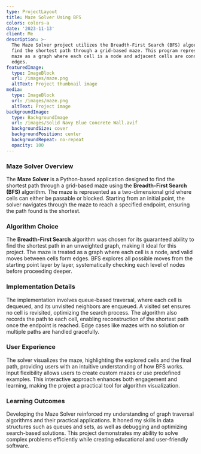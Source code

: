 ```yaml
---
type: ProjectLayout
title: Maze Solver Using BFS
colors: colors-a
date: '2023-11-13'
client: Me
description: >-
  The Maze Solver project utilizes the Breadth-First Search (BFS) algorithm to
  find the shortest path through a grid-based maze. This program represents the
  maze as a graph where each cell is a node and adjacent cells are connected by
  edges.
featuredImage:
  type: ImageBlock
  url: /images/maze.png
  altText: Project thumbnail image
media:
  type: ImageBlock
  url: /images/maze.png
  altText: Project image
backgroundImage:
  type: BackgroundImage
  url: /images/Solid Navy Blue Concrete Wall.avif
  backgroundSize: cover
  backgroundPosition: center
  backgroundRepeat: no-repeat
  opacity: 100
---
```



### Maze Solver Overview

The **Maze Solver** is a Python-based application designed to find the shortest path through a grid-based maze using the **Breadth-First Search (BFS)** algorithm. The maze is represented as a two-dimensional grid where cells can either be passable or blocked. Starting from an initial point, the solver navigates through the maze to reach a specified endpoint, ensuring the path found is the shortest.

### Algorithm Choice

The **Breadth-First Search** algorithm was chosen for its guaranteed ability to find the shortest path in an unweighted graph, making it ideal for this project. The maze is treated as a graph where each cell is a node, and valid moves between cells form edges. BFS explores all possible moves from the starting point layer by layer, systematically checking each level of nodes before proceeding deeper.

### Implementation Details

The implementation involves queue-based traversal, where each cell is dequeued, and its unvisited neighbors are enqueued. A visited set ensures no cell is revisited, optimizing the search process. The algorithm also records the path to each cell, enabling reconstruction of the shortest path once the endpoint is reached. Edge cases like mazes with no solution or multiple paths are handled gracefully.

### User Experience

The solver visualizes the maze, highlighting the explored cells and the final path, providing users with an intuitive understanding of how BFS works. Input flexibility allows users to create custom mazes or use predefined examples. This interactive approach enhances both engagement and learning, making the project a practical tool for algorithm visualization.

### Learning Outcomes

Developing the Maze Solver reinforced my understanding of graph traversal algorithms and their practical applications. It honed my skills in data structures such as queues and sets, as well as debugging and optimizing search-based solutions. This project demonstrates my ability to solve complex problems efficiently while creating educational and user-friendly software.

